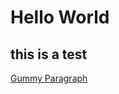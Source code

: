 # Hello World
## this is a test

[Gummy Paragraph](https://github.com/DanielSan808/DanielStudio2/tree/main/SAMPLER3) 
